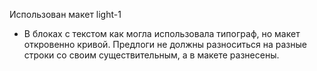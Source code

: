 Использован макет light-1

* В блоках с текстом как могла использовала типограф, но макет откровенно кривой. Предлоги не должны разноситься на разные строки со своим существительным, а в макете разнесены.